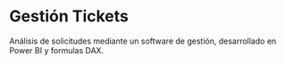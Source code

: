 # Gestión Tickets
Análisis de solicitudes mediante un software de gestión, desarrollado en Power BI y formulas DAX.
